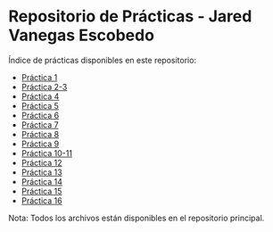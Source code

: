 # Repositorio de Prácticas - Jared Vanegas Escobedo

Índice de prácticas disponibles en este repositorio:

- [Práctica 1](Practica1(cuadro).py)
- [Práctica 2-3](Practica2-3.py)
- [Práctica 4](Practica4.py)
- [Práctica 5](Practica5.py)
- [Práctica 6](Practica6.py)
- [Práctica 7](Practica7.py)
- [Práctica 8](Practica8.py)
- [Práctica 9](Practica9.py)
- [Práctica 10-11](Practica10-11(pilares).py)
- [Práctica 12](Practica12.py)
- [Práctica 13](Practica13.py)
- [Práctica 14](Practica14.py)
- [Práctica 15](Practica15.py)
- [Práctica 16](Practica16.py)

Nota: Todos los archivos están disponibles en el repositorio principal.
